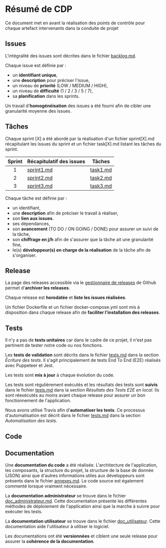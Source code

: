 # Résumé de CDP

Ce document met en avant la réalisation des points de contrôle pour chaque artefact intervenants dans la conduite de projet

## Issues

L'intégralité des issues sont décrites dans le fichier [backlog.md](https://github.com/maphdev/M2_CDP/blob/master/gestion/backlog.md).

Chaque issue est définie par :
- un __identifiant unique__,
- une __description__ pour préciser l'issue,
- un niveau de __priorité__ (LOW / MEDIUM / HIGH),
- un niveau de __difficulté__ (1 / 2 / 3 / 5 / 7),
- sa __planification__ dans les sprints.

Un travail d'__homogénéisation__ des issues a été fourni afin de cibler une granularité moyenne des issues.

## Tâches

Chaque sprint [X] a été abordé par la réalisation d'un fichier sprint[X].md récapitulant les issues du sprint et un fichier task[X].md listant les tâches du sprint.

| Sprint | Récapitulatif des issues | Tâches |
|:--:|:------------|:--------------------:|
| 1 | [sprint1.md](https://github.com/maphdev/M2_CDP/blob/master/gestion/sprint1.md) | [task1.md](https://github.com/maphdev/M2_CDP/blob/master/gestion/task1.md) |
| 2 | [sprint2.md](https://github.com/maphdev/M2_CDP/blob/master/gestion/sprint2.md) | [task2.md](https://github.com/maphdev/M2_CDP/blob/master/gestion/task2.md) |
| 3 | [sprint3.md](https://github.com/maphdev/M2_CDP/blob/master/gestion/sprint3.md) | [task3.md](https://github.com/maphdev/M2_CDP/blob/master/gestion/task3.md) |

Chaque tâche est définie par :
- un identifiant,
- une __description__ afin de préciser le travail à réaliser,
- son __lien aux issues__.
- ses dépendances,
- son __avancement__ (TO DO / ON GOING / DONE) pour assurer un suivi de la tâche,
- son __chiffrage en j/h__ afin de s'assurer que la tâche ait une granularité fine,
- le(s) __développeur(s) en charge de la réalisation__ de la tâche afin de s'organiser.

## Release

La page des releases accessible via le [gestionnaire de releases](https://github.com/maphdev/M2_CDP/releases) de Github permet d'__archiver les releases__.

Chaque release est __horodatée__ et __liste les issues réalisées__.

Un fichier Dockerfile et un fichier docker-compose.yml sont mis à disposition dans chaque release afin de __faciliter l'installation des releases__.

## Tests

Il n'y a pas de __tests unitaires__ car dans le cadre de ce projet, il n'est pas pertinent de tester notre code ou nos fonctions.

Les __tests de validation__ sont décrits dans le fichier [tests.md](https://github.com/maphdev/M2_CDP/blob/master/gestion/tests.md) dans la section *Écriture des tests*. Il s'agit principalement de tests End To End (E2E) réalisés avec Puppeteer et Jest.

Les tests sont __mis à jour__ à chaque évolution du code.

Les tests sont régulièrement exécutés et les résultats des tests sont __suivis__ dans le fichier [tests.md](https://github.com/maphdev/M2_CDP/blob/master/gestion/tests.md) dans la section *Résultats des Tests E2E en local*. Ils sont réexécutés au moins avant chaque release pour assurer un bon fonctionnement de l'application.

Nous avons utilisé Travis afin d'__automatiser les tests__. Ce processus d'automatisation est décrit dans le fichier [tests.md](https://github.com/maphdev/M2_CDP/blob/master/gestion/tests.md) dans la section *Automatisation des tests*.

## Code

## Documentation

Une __documentation du code__ a été réalisée. L'architecture de l'application, les composants, la structure du projet, la structure de la base de donnée (JSON) ainsi que d'autres informations utiles aux développeurs sont présents dans le fichier [annexes.md](https://github.com/maphdev/M2_CDP/blob/master/gestion/annexes.md). Le code source est également commenté lorsque vraiment nécessaire.

La __documentation administrateur__ se trouve dans le fichier [doc_administrateur.md](https://github.com/maphdev/M2_CDP/blob/master/cdp-2018/doc/doc_administrateur.md). Cette documentation présente les différentes méthodes de déploiement de l'application ainsi que la marche à suivre pour exécuter les tests.

La __documentation utilisateur__ se trouve dans le fichier [doc_utilisateur](https://github.com/maphdev/M2_CDP/blob/master/cdp-2018/doc/doc_utilisateur.md). Cette documentation aide l'utilisateur à utiliser le logiciel.

Les documentations ont été __versionnées__ et ciblent une seule release pour assurer la __cohérence de la documentation__.
